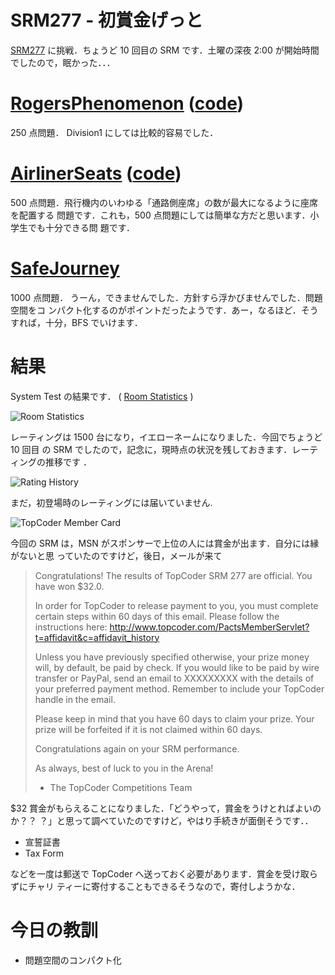 # SRM277 - 初賞金げっと

<!--
date: 2005-12-27
-->

[SRM277](http://www.topcoder.com/stat?c=round_overview&rd=8074) に挑戦．ちょうど
10 回目の SRM です．土曜の深夜 2:00 が開始時間でしたので，眠かった．．．

# [RogersPhenomenon](http://www.topcoder.com/stat?c=problem_statement&pm=5870&rd=8074) ([code](http://www.topcoder.com/stat?c=problem_solution&rm=247060&rd=8074&pm=5870&cr=15632820))

250 点問題． Division1 にしては比較的容易でした．

# [AirlinerSeats](http://www.topcoder.com/stat?c=problem_statement&pm=4828&rd=8074) ([code](http://www.topcoder.com/stat?c=problem_solution&rm=247060&rd=8074&pm=4828&cr=15632820))

500 点問題．飛行機内のいわゆる「通路側座席」の数が最大になるように座席を配置する
問題です．これも，500 点問題にしては簡単な方だと思います．小学生でも十分できる問
題です．

# [SafeJourney](http://www.topcoder.com/stat?c=problem_statement&pm=5918&rd=8074)

1000 点問題． うーん，できませんでした．方針すら浮かびませんでした．問題空間をコ
ンパクト化するのがポイントだったようです．あー，なるほど．そうすれば，十分，BFS
でいけます．

# 結果

System Test の結果です． (
[Room Statistics](http://www.topcoder.com/stat?c=coder_room_stats&cr=15632820&rd=8074&rm=247060)
)

![Room Statistics](http://static.flickr.com/9/74680058_35c3a95993_o.png)

レーティングは 1500 台になり，イエローネームになりました．今回でちょうど 10 回目
の SRM でしたので，記念に，現時点の状況を残しておきます．レーティングの推移です
．

![Rating History](http://static.flickr.com/43/74718339_0b2f240a32_o.png)

まだ，初登場時のレーティングには届いていません.

![TopCoder Member Card](http://static.flickr.com/37/74728743_48def73748_o.png)

今回の SRM は，MSN がスポンサーで上位の人には賞金が出ます．自分には縁がないと思
っていたのですけど，後日，メールが来て

> Congratulations! The results of TopCoder SRM 277 are official. You have won
> \$32.0.
>
> In order for TopCoder to release payment to you, you must complete certain
> steps within 60 days of this email. Please follow the instructions here:
> <http://www.topcoder.com/PactsMemberServlet?t=affidavit&c=affidavit_history>
>
> Unless you have previously specified otherwise, your prize money will, by
> default, be paid by check. If you would like to be paid by wire transfer or
> PayPal, send an email to XXXXXXXXX with the details of your preferred payment
> method. Remember to include your TopCoder handle in the email.
>
> Please keep in mind that you have 60 days to claim your prize. Your prize will
> be forfeited if it is not claimed within 60 days.
>
> Congratulations again on your SRM performance.
>
> As always, best of luck to you in the Arena!
>
> - The TopCoder Competitions Team

\$32 賞金がもらえることになりました．「どうやって，賞金をうけとればよいのか？？
？」と思って調べていたのですけど，やはり手続きが面倒そうです．．

- 宣誓証書
- Tax Form

などを一度は郵送で TopCoder へ送っておく必要があります．賞金を受け取らずにチャリ
ティーに寄付することもできるそうなので，寄付しようかな．

# 今日の教訓

- 問題空間のコンパクト化
